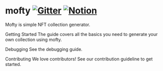 # mofty [![Gitter](https://img.shields.io/badge/Gitter-Join_the_mofty_chat_→-00d06f.svg)](https://gitter.im/mofty-nft/community) [![Notion](https://img.shields.io/badge/Notion-View_mofty_roadmap_→-00d06f.svg)](https://creative-spectacles-2f9.notion.site/3e8316012fa941ff84d58799a0ab7ff0?v=d00f1e876b4448d38222d65b16a77630)

Mofty is simple NFT collection generator.
 
Getting Started
The guide covers all the basics you need to generate your own collection using mofty.


Debugging
See the debugging guide.

Contributing
We love contributors! See our contribution guideline to get started.
